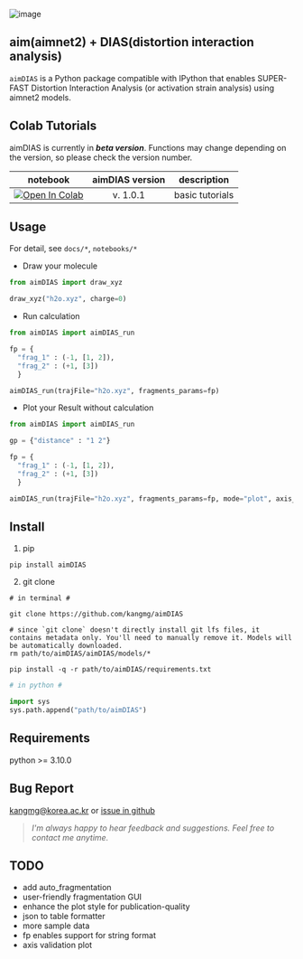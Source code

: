 ![image](https://github.com/kangmg/aimDIAS/assets/59556369/cb3a401d-6ea2-4a26-85e4-085c143d6485)

aim(aimnet2) + DIAS(distortion interaction analysis)
---
`aimDIAS` is a Python package compatible with IPython that enables SUPER-FAST Distortion Interaction Analysis (or activation strain analysis) using aimnet2 models.

## Colab Tutorials
aimDIAS is currently in ***beta version***. Functions may change depending on the version, so please check the version number.

|notebook| aimDIAS version|description|
|:-:|:-:|:-:|
|[![Open In Colab](https://colab.research.google.com/assets/colab-badge.svg)](link) | v. 1.0.1 | basic tutorials |

## Usage
For detail, see `docs/*`, `notebooks/*`

- Draw your molecule
```python
from aimDIAS import draw_xyz

draw_xyz("h2o.xyz", charge=0)
```
  
- Run calculation
```python
from aimDIAS import aimDIAS_run

fp = {
  "frag_1" : (-1, [1, 2]),
  "frag_2" : (+1, [3])
  }

aimDIAS_run(trajFile="h2o.xyz", fragments_params=fp)
```

- Plot your Result without calculation
```python
from aimDIAS import aimDIAS_run

gp = {"distance" : "1 2"}

fp = {
  "frag_1" : (-1, [1, 2]),
  "frag_2" : (+1, [3])
  }

aimDIAS_run(trajFile="h2o.xyz", fragments_params=fp, mode="plot", axis_type="distance", geo_param=gp)
```

## Install
1. pip 
```shell
pip install aimDIAS
```

2. git clone
```shell
# in terminal #

git clone https://github.com/kangmg/aimDIAS

# since `git clone` doesn't directly install git lfs files, it contains metadata only. You'll need to manually remove it. Models will be automatically downloaded.
rm path/to/aimDIAS/aimDIAS/models/*

pip install -q -r path/to/aimDIAS/requirements.txt
```
```python
# in python #

import sys
sys.path.append("path/to/aimDIAS")
```

## Requirements
python >= 3.10.0

## Bug Report
kangmg@korea.ac.kr or [issue in github](https://github.com/kangmg/aimDIAS/issues)

> *I'm always happy to hear feedback and suggestions. Feel free to contact me anytime.*

## TODO
- add auto_fragmentation
- user-friendly fragmentation GUI
- enhance the plot style for publication-quality
- json to table formatter
- more sample data
- fp enables support for string format
- axis validation plot
